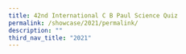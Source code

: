 ```yaml
---
title: 42nd International C B Paul Science Quiz
permalink: /showcase/2021/permalink/
description: ""
third_nav_title: "2021"
---
```

